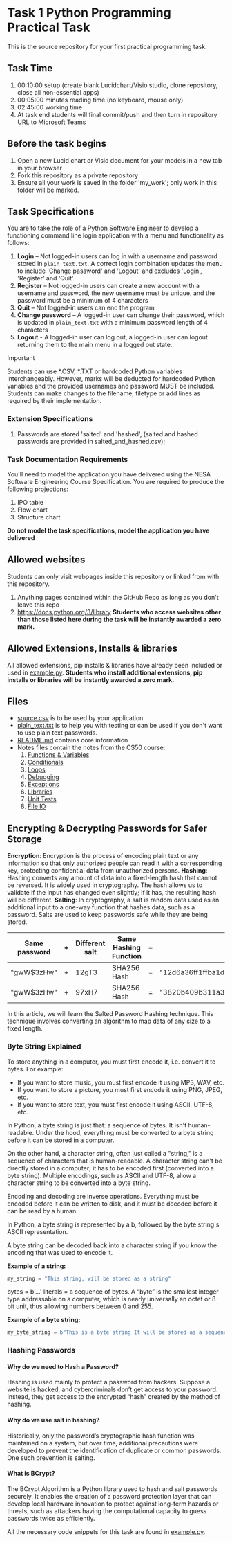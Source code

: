 # Task 1 Python Programming Practical Task
This is the source repository for your first practical programming task.

## Task Time
1.	00:10:00 setup (create blank Lucidchart/Visio studio, clone repository, close all non-essential apps)
2.	00:05:00 minutes reading time (no keyboard, mouse only)
3.	02:45:00 working time
4.  At task end students will final commit/push and then turn in repository URL to Microsoft Teams

## Before the task begins
1. Open a new Lucid chart or Visio document for your models in a new tab in your browser
2. Fork this repository as a private repository
3. Ensure all your work is saved in the folder 'my_work'; only work in this folder will be marked.

## Task Specifications
You are to take the role of a Python Software Engineer to develop a functioning command line login application with a menu and functionality as follows:
1. __Login__ – Not logged-in users can log in with a username and password stored in `plain_text.txt`. A correct login combination updates the menu to include 'Change password' and 'Logout' and excludes 'Login', 'Register' and ‘Quit’
2. __Register__ – Not logged-in users can create a new account with a username and password, the new username must be unique, and the password must be a minimum of 4 characters
3. __Quit__ – Not logged-in users can end the program
4. __Change password__ – A logged-in user can change their password, which is updated in `plain_text.txt` with a minimum password length of 4 characters
5. __Logout__ - A logged-in user can log out, a logged-in user can logout returning them to the main menu in a logged out state.

> [!Important]
> Students can use *.CSV, *.TXT or hardcoded Python variables interchangeably. However, marks will be deducted for hardcoded Python variables and the provided usernames and password MUST be included. Students can make changes to the filename, filetype or add lines as required by their implementation.

### Extension Specifications
1. Passwords are stored 'salted' and 'hashed', (salted and hashed passwords are provided in salted_and_hashed.csv);

### Task Documentation Requirements
You'll need to model the application you have delivered using the NESA Software Engineering Course Specification. You are required to produce the following projections:
1. IPO table
2. Flow chart
3. Structure chart

**Do not model the task specifications, model the application you have delivered**

## Allowed websites

Students can only visit webpages inside this repository or linked from with this repository.
1. Anything pages contained within the GitHub Repo as long as you don't leave this repo
2. https://docs.python.org/3/library
**Students who access websites other than those listed here during the task will be instantly awarded a zero mark.**

## Allowed Extensions, Installs & libraries

All allowed extensions, pip installs & libraries have already been included or used in [example.py](example.py).
**Students who install additional extensions, pip installs or libraries will be instantly awarded a zero mark.**

## Files

- [source.csv](my_work/source.csv) is to be used by your application
- [plain_text.txt](my_work/plain_text.txt) is to help you with testing or can be used if you don't want to use plain text passwords.
- [README.md](README.md) contains core information
- Notes files contain the notes from the CS50 course:
    1. [Functions & Variables](0-FunctionsVariables/0-FunctionsVariables.md)
    2. [Conditionals](1-Conditionals/1-Conditionals.md)
    3. [Loops](2-Loops/2-Loops.md)
    4. [Debugging](Debugging/Debugging.md)
    5. [Exceptions](3-Exceptions/3-Exceptions.md)
    6. [Libraries](4-Libraries/4-Libraries.md)
    7. [Unit Tests](5-UnitTests/5-UnitTests.md)
    8. [File IO](6-FileIO/6-FileIO.md)


## Encrypting & Decrypting Passwords for Safer Storage

__Encryption__: Encryption is the process of encoding plain text or any information so that only authorized people can read it with a corresponding key, protecting confidential data from unauthorized persons.
__Hashing__: Hashing converts any amount of data into a fixed-length hash that cannot be reversed. It is widely used in cryptography. The hash allows us to validate if the input has changed even slightly; if it has, the resulting hash will be different.
__Salting__: In cryptography, a salt is random data used as an additional input to a one-way function that hashes data, such as a password. Salts are used to keep passwords safe while they are being stored.

| Same password | + | Different salt | Same Hashing Function | = | Different output |
| --- | --- | --- | --- | --- | --- |
| "gwW$3zHw" | + | 12gT3 | SHA256 Hash | = | "12d6a36ff1ffba1d24fd3ac0d270315bef3c3de4f6765b8788301f9fd57c084e" |
| "gwW$3zHw" | + | 97xH7 | SHA256 Hash | = | "3820b409b311a3534dcc30bbaa11f0ff5ce064fb476647ede393c8d94937ae15" |

In this article, we will learn the Salted Password Hashing technique. This technique involves converting an algorithm to map data of any size to a fixed length.

### Byte String Explained

To store anything in a computer, you must first encode it, i.e. convert it to bytes. For example:

- If you want to store music, you must first encode it using MP3, WAV, etc.
- If you want to store a picture, you must first encode it using PNG, JPEG, etc.
- If you want to store text, you must first encode it using ASCII, UTF-8, etc.

In Python, a byte string is just that: a sequence of bytes. It isn't human-readable. Under the hood, everything must be converted to a byte string before it can be stored in a computer.

On the other hand, a character string, often just called a "string," is a sequence of characters that is human-readable. A character string can't be directly stored in a computer; it has to be encoded first (converted into a byte string). Multiple encodings, such as ASCII and UTF-8, allow a character string to be converted into a byte string.

Encoding and decoding are inverse operations. Everything must be encoded before it can be written to disk, and it must be decoded before it can be read by a human.

In Python, a byte string is represented by a b, followed by the byte string's ASCII representation.

A byte string can be decoded back into a character string if you know the encoding that was used to encode it.

__Example of a string:__

```python
my_string = "This string, will be stored as a string"
```

bytes = b'...' literals = a sequence of bytes. A “byte” is the smallest integer type addressable on a computer, which is nearly universally an octet or 8-bit unit, thus allowing numbers between 0 and 255.

__Example of a byte string:__

```python
my_byte_string = b"This is a byte string It will be stored as a sequence of bytes".
```

### Hashing Passwords

#### Why do we need to Hash a Password?

Hashing is used mainly to protect a password from hackers. Suppose a website is hacked, and cybercriminals don’t get access to your password. Instead, they get access to the encrypted “hash” created by the method of hashing.

#### Why do we use salt in hashing?

Historically, only the password’s cryptographic hash function was maintained on a system, but over time, additional precautions were developed to prevent the identification of duplicate or common passwords. One such prevention is salting.

#### What is BCrypt?

The BCrypt Algorithm is a Python library used to hash and salt passwords securely. It enables the creation of a password protection layer that can develop local hardware innovation to protect against long-term hazards or threats, such as attackers having the computational capacity to guess passwords twice as efficiently.

All the necessary code snippets for this task are found in [example.py](example.py).
